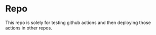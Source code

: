# Repo

This repo is solely for testing github actions and then deploying those actions in other repos.
